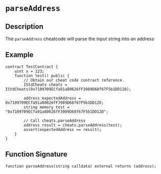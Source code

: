 # `parseAddress`

## Description

The `parseAddress` cheatcode will parse the input string into an address

## Example

```solidity
contract TestContract {
    uint x = 123;
    function test() public {
        // Obtain our cheat code contract reference.
        IStdCheats cheats = IStdCheats(0x7109709ECfa91a80626fF3989D68f67F5b1DD12D);

        address expectedAddress = 0x7109709ECfa91a80626fF3989D68f67F5b1DD12D;
        string memory test = "0x7109709ECfa91a80626fF3989D68f67F5b1DD12D";

        // Call cheats.parseAddress
        address result = cheats.parseAddress(test);
        assert(expectedAddress == result);
    }
}
```

## Function Signature

```solidity
function parseAddress(string calldata) external returns (address);
```
